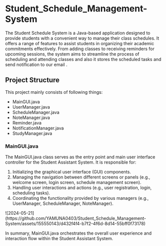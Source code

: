 # Student_Schedule_Management-System
The Student Schedule System is a Java-based application designed to provide students with a convenient way to manage their class schedules. It offers a range of features to assist students in organizing their academic commitments effectively. From adding classes to receiving reminders for upcoming sessions, the system aims to streamline the process of scheduling and attending classes and also it stores the scheduled tasks and send notification to our email .
<h2>
Project Structure</h2>
<p>This project mainly consists of following things:</p>
<ul>
  <li>MainGUI.java</li>
  <li>UserManager.java</li>
  <li>ScheduleManager.java</li>
  <li> NoteManager.java</li>
  <li>Reminder.java</li>
  <li>NotificationManager.java</li>
  <li>StudyManager.java</li>
</ul>
<h3>MainGUI.java</h3>
<p>The MainGUI.java class serves as the entry point and main user interface controller for the Student Assistant System. It is responsible for:
<ol type=1 start=1>
  <li>
Initializing the graphical user interface (GUI) components.</li>
<li>Managing the navigation between different screens or panels (e.g., welcome screen, login screen, schedule management screen).</li>
<li>Handling user interactions and actions (e.g., user registration, login, scheduling tasks).</li>
<li>Coordinating the functionality provided by various managers (e.g., UserManager, ScheduleManager, NoteManager).</li></ol>
![2024-05-21](https://github.com/YAMUNA0403/Student_Schedule_Management-System/assets/155550143/d432f4f4-b7f2-4f6d-8d14-55bff0f73178)


In summary, MainGUI.java orchestrates the overall user experience and interaction flow within the Student Assistant System.</p>

